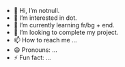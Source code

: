 - 👋 Hi, I’m notnull.
- 👀 I’m interested in dot.
- 🌱 I’m currently learning fr/bg + end.
- 💞️ I’m looking to complete my project.
- 📫 How to reach me ...
- 😄 Pronouns: ...
- ⚡ Fun fact: ...

<!---
This is a live directory for project mgt. 
--->
